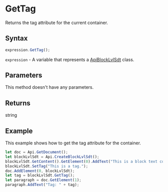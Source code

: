 # GetTag

Returns the tag attribute for the current container.

## Syntax

```javascript
expression.GetTag();
```

`expression` - A variable that represents a [ApiBlockLvlSdt](../ApiBlockLvlSdt.md) class.

## Parameters

This method doesn't have any parameters.

## Returns

string

## Example

This example shows how to get the tag attribute for the container.

```javascript editor-docx
let doc = Api.GetDocument();
let blockLvlSdt = Api.CreateBlockLvlSdt();
blockLvlSdt.GetContent().GetElement(0).AddText("This is a block text content control with a tag set to it.");
blockLvlSdt.SetTag("This is a tag.");
doc.AddElement(0, blockLvlSdt);
let tag = blockLvlSdt.GetTag();
let paragraph = doc.GetElement(1);
paragraph.AddText("Tag: " + tag);
```
